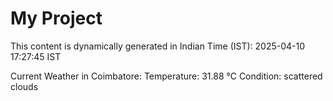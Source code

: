 # My Project

This content is dynamically generated in Indian Time (IST): 2025-04-10 17:27:45 IST


Current Weather in Coimbatore:
Temperature: 31.88 °C
Condition: scattered clouds
